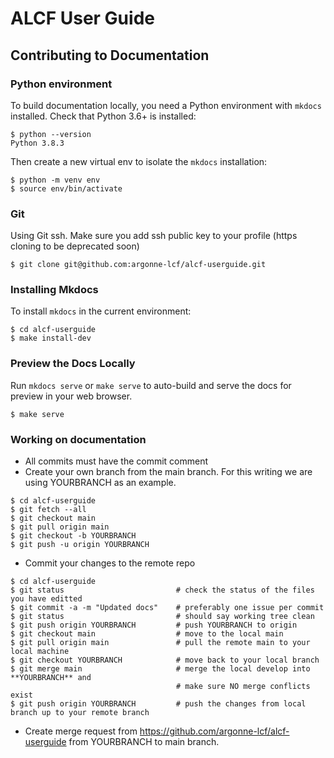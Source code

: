 # ALCF User Guide

## Contributing to Documentation

### Python environment

To build documentation locally, you need a Python environment with `mkdocs` installed.  Check that Python 3.6+ is installed:

```
$ python --version
Python 3.8.3
```

Then create a new virtual env to isolate the `mkdocs` installation:
```
$ python -m venv env
$ source env/bin/activate
```

### Git

Using Git ssh. Make sure you add ssh public key to your profile (https cloning to be deprecated soon)
```
$ git clone git@github.com:argonne-lcf/alcf-userguide.git
```

### Installing Mkdocs

To install `mkdocs` in the current environment: 

```
$ cd alcf-userguide
$ make install-dev
```

### Preview the Docs Locally

Run `mkdocs serve` or `make serve` to auto-build and serve the docs for preview in your web browser.
```
$ make serve
```

### Working on documentation

* All commits must have the commit comment
* Create your own branch from the main branch.  For this writing we are using YOURBRANCH as an example.
```
$ cd alcf-userguide
$ git fetch --all
$ git checkout main
$ git pull origin main
$ git checkout -b YOURBRANCH
$ git push -u origin YOURBRANCH
```
* Commit your changes to the remote repo
```
$ cd alcf-userguide
$ git status                         # check the status of the files you have editted
$ git commit -a -m "Updated docs"    # preferably one issue per commit
$ git status                         # should say working tree clean
$ git push origin YOURBRANCH         # push YOURBRANCH to origin
$ git checkout main                  # move to the local main
$ git pull origin main               # pull the remote main to your local machine
$ git checkout YOURBRANCH            # move back to your local branch
$ git merge main                     # merge the local develop into **YOURBRANCH** and
                                     # make sure NO merge conflicts exist
$ git push origin YOURBRANCH         # push the changes from local branch up to your remote branch
```
* Create merge request from https://github.com/argonne-lcf/alcf-userguide from YOURBRANCH to main branch.
